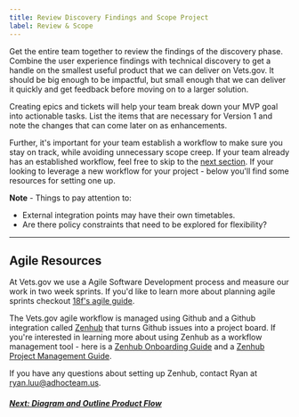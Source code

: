 ```yaml
---
title: Review Discovery Findings and Scope Project
label: Review & Scope
---
```

Get the entire team together to review the findings of the discovery phase. Combine the user experience findings with technical discovery to get a handle on the smallest useful product that we can deliver on Vets.gov. It should be big enough to be impactful, but small enough that we can deliver it quickly and get feedback before moving on to a larger solution.

Creating epics and tickets will help your team break down your MVP goal into actionable tasks. List the items that are necessary for Version 1 and note the changes that can come later on as enhancements.

Further, it's important for your team establish a workflow to make sure you stay on track, while avoiding unnecessary scope creep. If your team already has an established workflow, feel free to skip to the [next section](./diagram-and-outline). If your looking to leverage a new workflow for your project - below you'll find some resources for setting one up.

**Note** - Things to pay attention to:
- External integration points may have their own timetables.
- Are there policy constraints that need to be explored for flexibility?

---
## Agile Resources
At Vets.gov we use a Agile Software Development process and measure our work in two week sprints. If you'd like to learn more about planning agile sprints checkout [18f's agile guide](https://lean-product-design.18f.gov/9-plan-sprint-agile/).

 The Vets.gov agile workflow is managed using Github and a Github integration called [Zenhub](https://zenhub.com) that turns Github issues into a project board. If you're interested in learning more about using Zenhub as a workflow management tool - here is a [Zenhub Onboarding Guide](/va-digital-services-platform-docs/assets/define/templates/zenhub_onboarding.pdf) and a [Zenhub Project Management Guide](/va-digital-services-platform-docs/assets/define/templates/zenhub_project_management.pdf).

 If you have any questions about setting up Zenhub, contact Ryan at ryan.luu@adhocteam.us.


<!-- Next Button -->
<a href='./diagram-and-outline'><div class="next-button"><h5 class="next-text">Next: Diagram and Outline Product Flow</h5></div></a>
